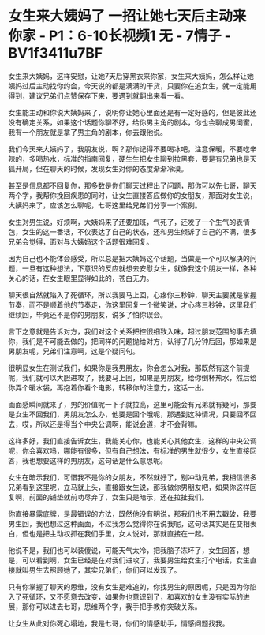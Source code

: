 # 女生来大姨妈了 一招让她七天后主动来你家 - P1：6-10长视频1 无 - 7情子 - BV1f3411u7BF

女生来大姨妈，这样安慰，让她7天后穿黑衣来你家，女生来大姨妈，怎么样让她姨妈过后主动找你约会，今天说的都是满满的干货，只要你在追女生，就一定能用得到，建议兄弟们点赞保存下来，要遇到就翻出来看一看。

女生能主动和你说大姨妈来了，说明你让她心里面还是有一定好感的，但是彼此还没有确定关系，如果这个话题你聊不好，给你男主角的剧本，你也会聊成男闺蜜，我有一个朋友就是拿了男主角的剧本，你去跟他说。

我们今天来大姨妈了，我朋友说，啊？那你记得不要喝冰吧，注意保暖，不要吃辛辣的，多喝热水，标准的指南回复，硬生生把女生聊到拉黑套，要是有兄弟也是天狐开局，但在聊天的时候，发现女生对你的态度渐渐冷漠。

甚至是信息都不回复你，那多数是你们聊天过程出了问题，那你可以先七哥，聊天两个字，我帮你挽回疾患的同时，让女生直接答应做你的女朋友，那面对女生说，大姨妈来了，应该怎么聊呢，七哥这里给兄弟们分享一个案例。

女生对男生说，好烦啊，大姨妈来了还要加班，气死了，还发了一个生气的表情包，女生的这一番话，不仅表达了自己的状态，还和男生倾诉了自己的不满，很多兄弟会觉得，面对与大姨妈这个话题很难回复。

因为自己也不能体会感受，所以总是把大姨妈这个话题，当做是一个可以解决的问题，一旦有这种想法，下意识的反应就想去安慰女生，就像我这个朋友一样，各种关心的话，在女生眼里显得如此的，苍白无力。

聊天很自然就陷入了死循环，所以我要马上回，心疼你三秒钟，聊天主要就是掌握节奏，而不是顺着他的节奏走，你这里回复一个微笑说，才心疼三秒钟，这里我们继续回，毕竟还不是你的男朋友，说多了怕你误会。

言下之意就是告诉对方，我们对这个关系把控很细致入味，超过朋友范围的事去填你，我们是不可能去做的，把同样的问题抛给对方，认得了几分钟后回，那如果是男朋友呢，兄弟们注意啊，这是个疑问句。

很明显女生在测试我们，如果你是我男朋友，你会怎么对我，那既然有这个前提呢，我们就可以大胆进攻了，我要马上回，如果是男朋友，给你倒杯热水，然后给你弄个暖水袋，再抱着你看个电影，转移你的注意力，这话一出。

画面感瞬间就来了，男的价值呢一下子就拉高，这里可能会有兄弟就有疑问，那要是女生不回我们，男朋友怎么办，他要是回个哦呢，那遇到这种情况，只要回不回去，哎，所以还是得当个中央公调啊，能说会道，才不会背嘛。

这样多好，我们直接告诉女生，我能关心你，也能关心其他女生，这样的中央公调呢，你会喜欢吗，哪能有很多，但有自己想法，有标准的男生就很少，女生直接回答，我也想要这样的男朋友，这句话是什么意思呢。

女生在暗示我们，可惜我不是你的女朋友，不然就好了，别冲动兄弟，我相信很多兄弟看到这里呢，立马就上头，直接跟女生说，那我做你男朋友吧，如果你这样回复啊，前面的铺垫就前功尽弃了，女生只是暗示，还在拉扯我们。

你直接暴露底牌，是最错误的方法，既然他没有明说，那我们也不用去戳破，我要男生回，我也想过这种画面，不过我怎么觉得你在说我呢，这句话其实是在变相表白，但也是把主动权抓在我们手里，女人说对，那就直接在一起。

他说不是，我们也可以装傻说，可能天气太冷，把我脑子冻坏了，女生回答，想是，可以看到啊，女生已经是在对我们进攻了，我要男生给女生打个电话，女生直接就叫男生去照顾她了，其实兄弟们，你们可以发现了。

只有你掌握了聊天的思维，没有女生是难追的，你找男生的原因呢，只是因为你陷入了死循环，又不愿意去改变，如果你也意识到了，和喜欢的女生没有实际的进展，那你可以进去七哥，思维两个字，我手把手教你突破关系。

让女生从此对你死心塌地，我是七哥，你们的情感助手，情感问题找我。